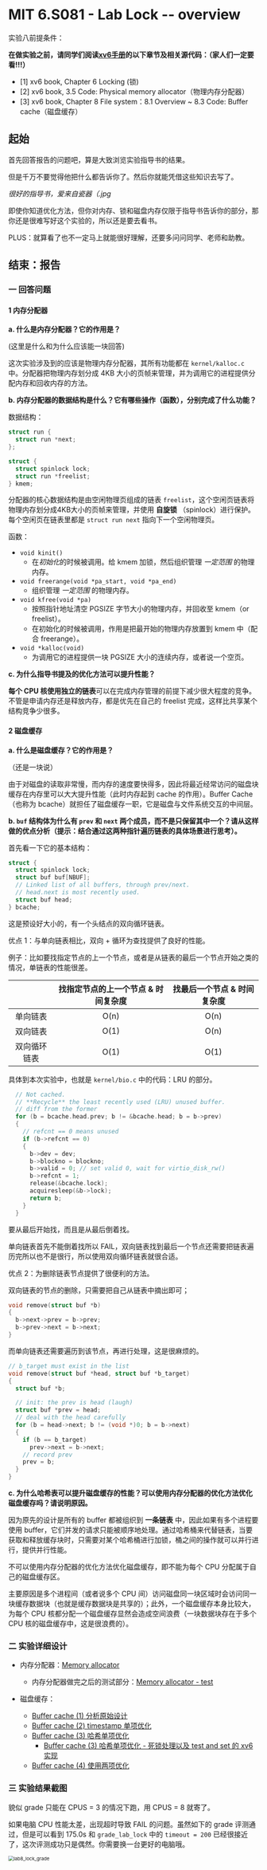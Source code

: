 # MIT 6.S081 - Lab Lock -- overview

实验八前提条件：

**在做实验之前，请同学们阅读[xv6手册](https://pdos.csail.mit.edu/6.828/2020/xv6/book-riscv-rev1.pdf)的以下章节及相关源代码：（家人们一定要看!!!）**

- [1] xv6 book, Chapter 6 Locking (锁)
- [2] xv6 book, 3.5 Code: Physical memory allocator（物理内存分配器）
- [3] xv6 book, Chapter 8 File system：8.1 Overview ~ 8.3 Code: Buffer cache（磁盘缓存）

## 起始

首先回答报告的问题吧，算是大致浏览实验指导书的结果。

但是千万不要觉得他把什么都告诉你了。然后你就能凭借这些知识去写了。

*很好的指导书，爱来自瓷器（.jpg*

即使你知道优化方法，但你对内存、锁和磁盘内存仅限于指导书告诉你的部分，那你还是很难写好这个实验的，所以还是要去看书。

PLUS：就算看了也不一定马上就能很好理解，还要多问问同学、老师和助教。

## 结束：报告

### 一 回答问题

#### 1 内存分配器

**a. 什么是内存分配器？它的作用是？**

(这里是什么和为什么应该能一块回答)

这次实验涉及到的应该是物理内存分配器，其所有功能都在 `kernel/kalloc.c` 中。分配器把物理内存划分成 4KB 大小的页帧来管理，并为调用它的进程提供分配内存和回收内存的方法。



**b. 内存分配器的数据结构是什么？它有哪些操作（函数），分别完成了什么功能？**

数据结构：

```c
struct run {
  struct run *next;
};

struct {
  struct spinlock lock;
  struct run *freelist;
} kmem;
```

分配器的核心数据结构是由空闲物理页组成的链表 `freelist`，这个空闲页链表将物理内存划分成4KB大小的页帧来管理，并使用 **自旋锁** （spinlock）进行保护。每个空闲页在链表里都是 `struct run next` 指向下一个空闲物理页。

函数：

- `void kinit()`
  - 在*初始化*的时候被调用。给 kmem 加锁，然后组织管理 *一定范围* 的物理内存。
- `void freerange(void *pa_start, void *pa_end)`
  - 组织管理 *一定范围* 的物理内存。
- `void kfree(void *pa)`
  - 按照指针地址清空 PGSIZE 字节大小的物理内存，并回收至 kmem（or freelist）。
  - 在初始化的时候被调用，作用是把最开始的物理内存放置到 kmem 中（配合 freerange）。
- `void *kalloc(void)`
  - 为调用它的进程提供一块 PGSIZE 大小的连续内存，或者说一个空页。

**c. 为什么指导书提及的优化方法可以提升性能？**

**每个 CPU 核使用独立的链表**可以在完成内存管理的前提下减少很大程度的竞争。不管是申请内存还是释放内存，都是优先在自己的 freelist 完成，这样比共享某个结构竞争少很多。

#### 2 磁盘缓存

**a. 什么是磁盘缓存？它的作用是？**

（还是一块说）

由于对磁盘的读取非常慢，而内存的速度要快得多，因此将最近经常访问的磁盘块缓存在内存里可以大大提升性能（此时内存起到 cache 的作用）。Buffer Cache（也称为 bcache）就担任了磁盘缓存一职，它是磁盘与文件系统交互的中间层。



**b. `buf` 结构体为什么有 `prev` 和 `next` 两个成员，而不是只保留其中一个？请从这样做的优点分析（提示：结合通过这两种指针遍历链表的具体场景进行思考）。**

首先看一下它的基本结构：

```c
struct {
  struct spinlock lock;
  struct buf buf[NBUF];
  // Linked list of all buffers, through prev/next.
  // head.next is most recently used.
  struct buf head;
} bcache;
```

这是预设好大小的，有一个头结点的双向循环链表。

优点 1：与单向链表相比，双向 + 循环为查找提供了良好的性能。

例子：比如要找指定节点的上一个节点，或者是从链表的最后一个节点开始之类的情况，单链表的性能很差。

|              | 找指定节点的上一个节点 & 时间复杂度 | 找最后一个节点 & 时间复杂度 |
| :----------: | :---------------------------------: | :-------------------------: |
|   单向链表   |                O(n)                 |            O(n)             |
|   双向链表   |                O(1)                 |            O(n)             |
| 双向循环链表 |                O(1)                 |            O(1)             |

具体到本次实验中，也就是 `kernel/bio.c` 中的代码：LRU 的部分。

```c
  // Not cached.
  // **Recycle** the least recently used (LRU) unused buffer.
  // diff from the former
  for (b = bcache.head.prev; b != &bcache.head; b = b->prev)
  {
    // refcnt == 0 means unused
    if (b->refcnt == 0)
    {
      b->dev = dev;
      b->blockno = blockno;
      b->valid = 0; // set valid 0, wait for virtio_disk_rw()
      b->refcnt = 1;
      release(&bcache.lock);
      acquiresleep(&b->lock);
      return b;
    }
  }
```

要从最后开始找，而且是从最后倒着找。

单向链表首先不能倒着找所以 FAIL，双向链表找到最后一个节点还需要把链表遍历完所以也不是很行，所以使用双向循环链表就很合适。

优点 2：为删除链表节点提供了很便利的方法。

双向链表的节点的删除，只需要把自己从链表中摘出即可；

```c
void remove(struct buf *b)
{
  b->next->prev = b->prev;
  b->prev->next = b->next;
}
```

而单向链表还需要遍历到该节点，再进行处理，这是很麻烦的。

```c
// b_target must exist in the list
void remove(struct buf *head, struct buf *b_target)
{
  struct buf *b;

  // init: the prev is head (laugh)
  struct buf *prev = head;
  // deal with the head carefully
  for (b = head->next; b != (void *)0; b = b->next)
  {
    if (b == b_target)
      prev->next = b->next;
    // record prev
    prev = b;
  }
}
```

**c. 为什么哈希表可以提升磁盘缓存的性能？可以使用内存分配器的优化方法优化磁盘缓存吗？请说明原因。**

因为原先的设计是所有的 buffer 都被组织到 **一条链表** 中，因此如果有多个进程要使用 buffer，它们并发的请求只能被顺序地处理。通过哈希桶来代替链表，当要获取和释放缓存块时，只需要对某个哈希桶进行加锁，桶之间的操作就可以并行进行，提供并行性能。

不可以使用内存分配器的优化方法优化磁盘缓存，即不能为每个 CPU 分配属于自己的磁盘缓存区。

主要原因是多个进程间（或者说多个 CPU 间）访问磁盘同一块区域时会访问同一块缓存数据块（也就是缓存数据块是共享的）；此外，一个磁盘缓存本身比较大，为每个 CPU 核都分配一个磁盘缓存显然会造成空间浪费（一块数据块存在于多个 CPU 核的磁盘缓存中，这是很浪费的）。

### 二 实验详细设计

- 内存分配器：[Memory allocator](https://www.sheniao.top/os/117.html)
  - 内存分配器做完之后的测试部分：[Memory allocator - test](https://www.sheniao.top/os/116.html)

- 磁盘缓存：
  - [Buffer cache (1) 分析原始设计](https://www.sheniao.top/os/120.html)
  - [Buffer cache (2) timestamp 单项优化](https://www.sheniao.top/os/122.html)
  - [Buffer cache (3) 哈希单项优化](https://www.sheniao.top/os/125.html)
    - [Buffer cache (3) 哈希单项优化 - 死锁处理以及 test and set 的 xv6 实现](https://www.sheniao.top/os/127.html)
  - [Buffer cache (4) 使用两项优化](https://www.sheniao.top/os/130.html)

### 三 实验结果截图

貌似 grade 只能在 CPUS = 3 的情况下跑，用 CPUS = 8 就寄了。

如果电脑 CPU 性能太差，出现超时导致 FAIL 的问题。虽然如下的 grade 评测通过，但是可以看到 175.0s 和 `grade_lab_lock` 中的 `timeout = 200` 已经很接近了，这次评测成功只是偶然。你需要换一台更好的电脑哦。

<img src="https://typora-1304621073.cos.ap-guangzhou.myqcloud.com/typora/lab8lock_grade.png" alt="lab8_lock_grade" style="zoom: 67%;" />